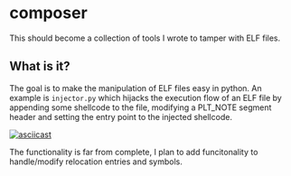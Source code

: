 # composer
This should become a collection of tools I wrote to tamper with ELF files.

## What is it?
The goal is to make the manipulation of ELF files easy in python. An example is `injector.py` which hijacks the
execution flow of an ELF file by appending some shellcode to the file, modifying a PLT_NOTE segment
header and setting the entry point to the injected shellcode.

[![asciicast](https://asciinema.org/a/u5l3rqWWZihe3irHYSzJR8S50.svg)](https://asciinema.org/a/u5l3rqWWZihe3irHYSzJR8S50)

The functionality is far from complete, I plan to add funcitonality to handle/modify relocation entries and symbols.

